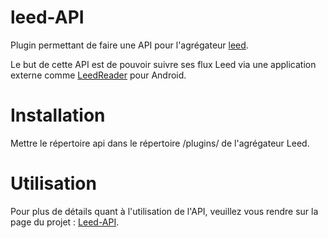leed-API
========

Plugin permettant de faire une API pour l'agrégateur [leed](https://github.com/ldleman/Leed).

Le but de cette API est de pouvoir suivre ses flux Leed via une application externe comme [LeedReader](http://projets.barbogogo.fr/wiki/LeedReader) pour Android.

Installation
============

Mettre le répertoire api dans le répertoire /plugins/ de l'agrégateur Leed.

Utilisation
===========

Pour plus de détails quant à l'utilisation de l'API, veuillez vous rendre sur la page du projet : [Leed-API](http://projets.barbogogo.fr/wiki/Leed-API).
